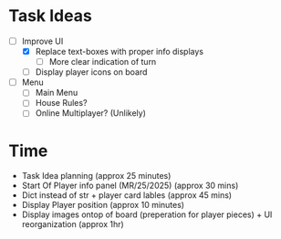 # Task Ideas

- [ ] Improve UI
    - [x] Replace text-boxes with proper info displays
        - [ ] More clear indication of turn
    - [ ] Display player icons on board
- [ ] Menu
    - [ ] Main Menu
    - [ ] House Rules?
    - [ ] Online Multiplayer? (Unlikely)

# Time

- Task Idea planning (approx 25 minutes)
- Start Of Player info panel (MR/25/2025) (approx 30 mins)
- Dict instead of str + player card lables (approx 45 mins)
- Display Player position (approx 10 minutes)
- Display images ontop of board (preperation for player pieces) + UI reorganization (approx 1hr)

